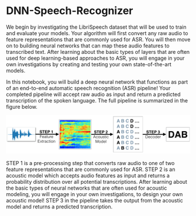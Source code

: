 # DNN-Speech-Recognizer

We begin by investigating the LibriSpeech dataset that will be used to train and evaluate your models. Your algorithm will first convert any raw audio to feature representations that are commonly used for ASR. You will then move on to building neural networks that can map these audio features to transcribed text. After learning about the basic types of layers that are often used for deep learning-based approaches to ASR, you will engage in your own investigations by creating and testing your own state-of-the-art models.

In this notebook, you will build a deep neural network that functions as part of an end-to-end automatic speech recognition (ASR) pipeline! Your completed pipeline will accept raw audio as input and return a predicted transcription of the spoken language. The full pipeline is summarized in the figure below.

![alt text](images/pipeline.png)

STEP 1 is a pre-processing step that converts raw audio to one of two feature representations that are commonly used for ASR.
STEP 2 is an acoustic model which accepts audio features as input and returns a probability distribution over all potential transcriptions. After learning about the basic types of neural networks that are often used for acoustic modeling, you will engage in your own investigations, to design your own acoustic model!
STEP 3 in the pipeline takes the output from the acoustic model and returns a predicted transcription.

